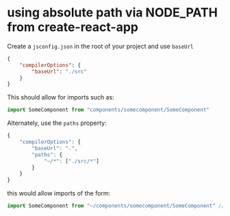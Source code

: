 # using absolute path via NODE_PATH from create-react-app

Create a `jsconfig.json` in the root of your project and use `baseUrl`

```json
{
    "compilerOptions": {
        "baseUrl": "./src"
    }
}
```

This should allow for imports such as:

```js
import SomeComponent from "components/somecomponent/SomeComponent"
```

Alternately, use the `paths` property:

```js
{
    "compilerOptions": {
        "baseUrl": ".",
        "paths": {
            "~/*": ["./src/*"]
        }
    }
}
```

this would allow imports of the form:

```js
import SomeComponent from "~/components/somecomponent/SomeComponent" // pay attension the path `~/`
```
